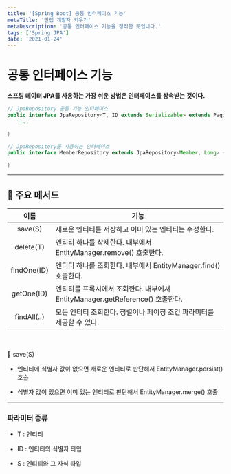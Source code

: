 ```yaml
---
title: '[Spring Boot] 공통 인터페이스 기능'
metaTitle: '만렙 개발자 키우기'
metaDescription: '공통 인터페이스 기능을 정리한 곳입니다.'
tags: ['Spring JPA']
date: '2021-01-24'
---
```


# 공통 인터페이스 기능

**스프링 데이터 JPA를 사용하는 가장 쉬운 방법은 인터페이스를 상속받는 것이다.**

```java
// JpaRepository 공통 기능 인터페이스
public interface JpaRepository<T, ID extends Serializable> extends PagingAndSortingRepository<T, ID> {
    ...

}

// JpaRepository를 사용하는 인터페이스
public interface MemberRepository extends JpaRepository<Member, Long> {

}
```
---

## 🗽 주요 메서드

|    이름    |    기능                                                |
| :----: | -------------------------------------------------------- |
| save(S) | 새로운 엔티티를 저장하고 이미 있는 엔티티는 수정한다.|
| delete(T) | 엔티티 하나를 삭제한다. 내부에서 EntityManager.remove() 호출한다.|
| findOne(ID) |	엔티티 하나를 조회한다. 내부에서 EntityManager.find() 호출한다.|
| getOne(ID) |	엔티티를 프록시에서 조회한다. 내부에서 EntityManager.getReference() 호출한다.|
| findAll(..) |	모든 엔티티 조회한다. 정렬이나 페이징 조건 파라미터를 제공할 수 있다.|

<br/>
<br/>
👀 save(S)

- 엔티티에 식별자 값이 없으면 새로운 엔티티로 판단해서 EntityManager.persist() 호출


- 식별자 값이 있으면 이미 있는 엔티티로 판단해서 EntityManager.merge() 호출
-------------------------------------------------------------------------------------

### 파라미터 종류

- T : 엔티티


- ID : 엔티티의 식별자 타입


- S : 엔티티와 그 자식 타입
